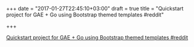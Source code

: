 +++
date = "2017-01-27T22:45:10+03:00"
draft = true
title = "Quickstart project for GAE + Go using Bootstrap themed templates  #reddit"

+++

<p><a href="https://t.co/RL31d5uypF">Quickstart project for GAE + Go using Bootstrap themed templates  #reddit</a></p>
